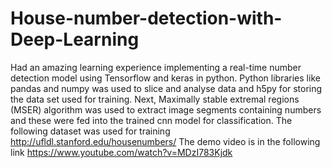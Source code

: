 # House-number-detection-with-Deep-Learning

Had an amazing learning experience implementing a real-time number detection model using Tensorflow and keras in python. Python libraries like pandas and numpy was used to slice and analyse data and h5py for storing the data set used for training. Next, Maximally stable extremal regions (MSER) algorithm was used to extract image segments containing numbers and these were fed into the trained cnn model for classification. The following dataset was used for training http://ufldl.stanford.edu/housenumbers/ The demo video is in the following link https://www.youtube.com/watch?v=MDzI783Kjdk
